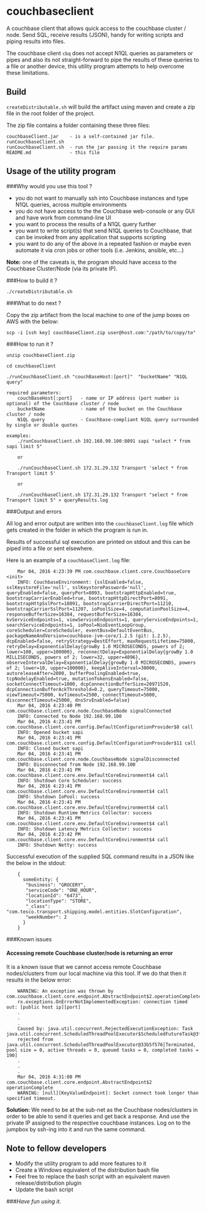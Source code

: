 couchbaseclient
===============

A couchbase client that allows quick access to the couchbase cluster / node. Send SQL, receive results (JSON), handy for writing scripts and piping results into files.

The couchbase client `cbq` does not accept N1QL queries as parameters or pipes and also its not straight-forward to pipe the results of these queries to a file or another device, this utility program attempts to help overcome these limitations.

Build
-----

`createDistributable.sh` will build the artifact using maven and create a zip file in the root folder of the project.

The zip file contains a folder containing these three files:


	couchbaseClient.jar    - is a self-contained jar file. runCouchbaseClient.sh
	runCouchbaseClient.sh  - run the jar passing it the require params
	README.md              - this file

Usage of the utility program
----------------------------

###Why would you use this tool ?
- you do not want to manually ssh into Couchbase instances and type N1QL queries, across multiple environments
- you do not have access to the the Couchbase web-console or any GUI and have work from command-line UI
- you want to process the results of a N1QL query further
- you want to write script(s) that send N1QL queries to Couchbase, that can be invoked from any application that supports scripting
- you want to do any of the above in a repeated fashion or maybe even automate it via cron jobs or other tools (i.e. Jenkins, ansible, etc...)
 
**Note:** one of the caveats is, the program should have access to the Couchbase Cluster/Node (via its private IP).

###How to build it ?

    ./createDistributable.sh

###What to do next ?

Copy the zip artifact from the local machine to one of the jump boxes on AWS with the below:

    scp -i [ssh key] couchbaseClient.zip user@host.com:"/path/to/copy/to"

###How to run it ?

	unzip couchbaseClient.zip 
	   
	cd couchbaseClient
	
	./runCouchbaseClient.sh "couchBaseHost:[port]"  "bucketName" "N1QL query"
	
	required parameters:
		couchBaseHost[:port]   - name or IP address (port number is optional) of the Couchbase cluster / node
    	bucketName             - name of the bucket on the Couchbase cluster / node
    	N1QL query             - Couchbase-compliant N1QL query surrounded by single or double quotes
	
	examples:
		./runCouchbaseClient.sh 192.168.99.100:8091 sapi "select * from sapi limit 5"
		
		or
		
		./runCouchbaseClient.sh 172.31.29.132 Transport 'select * from Transport limit 5'
		
		or
		
		./runCouchbaseClient.sh 172.31.29.132 Transport "select * from Transport limit 5" > queryResults.log


###Output and errors
   
   All log and error output are written into the `couchbaseClient.log` file which gets created in the folder in which the program is run in.
    
   Results of successful sql execution are printed on stdout and this can be piped into a file or sent elsewhere.
   
   Here is an example of a `couchbaseClient.log` file:
   
		Mar 04, 2016 4:23:39 PM com.couchbase.client.core.CouchbaseCore <init>
		INFO: CouchbaseEnvironment: {sslEnabled=false, sslKeystoreFile='null', sslKeystorePassword='null', queryEnabled=false, queryPort=8093, bootstrapHttpEnabled=true, bootstrapCarrierEnabled=true, bootstrapHttpDirectPort=8091, bootstrapHttpSslPort=18091, bootstrapCarrierDirectPort=11210, bootstrapCarrierSslPort=11207, ioPoolSize=4, computationPoolSize=4, responseBufferSize=16384, requestBufferSize=16384, kvServiceEndpoints=1, viewServiceEndpoints=1, queryServiceEndpoints=1, searchServiceEndpoints=1, ioPool=NioEventLoopGroup, coreScheduler=CoreScheduler, eventBus=DefaultEventBus, packageNameAndVersion=couchbase-jvm-core/1.2.5 (git: 1.2.5), dcpEnabled=false, retryStrategy=BestEffort, maxRequestLifetime=75000, retryDelay=ExponentialDelay{growBy 1.0 MICROSECONDS, powers of 2; lower=100, upper=100000}, reconnectDelay=ExponentialDelay{growBy 1.0 MILLISECONDS, powers of 2; lower=32, upper=4096}, observeIntervalDelay=ExponentialDelay{growBy 1.0 MICROSECONDS, powers of 2; lower=10, upper=100000}, keepAliveInterval=30000, autoreleaseAfter=2000, bufferPoolingEnabled=true, tcpNodelayEnabled=true, mutationTokensEnabled=false, socketConnectTimeout=1000, dcpConnectionBufferSize=20971520, dcpConnectionBufferAckThreshold=0.2, queryTimeout=75000, viewTimeout=75000, kvTimeout=2500, connectTimeout=5000, disconnectTimeout=25000, dnsSrvEnabled=false}
		Mar 04, 2016 4:23:40 PM com.couchbase.client.core.node.CouchbaseNode signalConnected
		INFO: Connected to Node 192.168.99.100
		Mar 04, 2016 4:23:41 PM com.couchbase.client.core.config.DefaultConfigurationProvider$8 call
		INFO: Opened bucket sapi
		Mar 04, 2016 4:23:41 PM com.couchbase.client.core.config.DefaultConfigurationProvider$11 call
		INFO: Closed bucket sapi
		Mar 04, 2016 4:23:41 PM com.couchbase.client.core.node.CouchbaseNode signalDisconnected
		INFO: Disconnected from Node 192.168.99.100
		Mar 04, 2016 4:23:41 PM com.couchbase.client.core.env.DefaultCoreEnvironment$4 call
		INFO: Shutdown Core Scheduler: success
		Mar 04, 2016 4:23:41 PM com.couchbase.client.core.env.DefaultCoreEnvironment$4 call
		INFO: Shutdown IoPool: success
		Mar 04, 2016 4:23:41 PM com.couchbase.client.core.env.DefaultCoreEnvironment$4 call
		INFO: Shutdown Runtime Metrics Collector: success
		Mar 04, 2016 4:23:41 PM com.couchbase.client.core.env.DefaultCoreEnvironment$4 call
		INFO: Shutdown Latency Metrics Collector: success
		Mar 04, 2016 4:23:42 PM com.couchbase.client.core.env.DefaultCoreEnvironment$4 call
		INFO: Shutdown Netty: success
   
   Successful execution of the supplied SQL command results in a JSON like the below in the stdout:
   
		{
		  someEntity: {
		   "business": "GROCERY",
		   "serviceCode": "ONE_HOUR",
		   "locationId": "6473",
		   "locationType": "STORE",
		   "_class": "com.tesco.transport.shipping.model.entities.SlotConfiguration",
		   "weekNumber": 2
		  }
		}
    
###Known issues

#### Accessing remote Couchbase cluster/node is returning an error
It is a known issue that we cannot access remote Couchbase nodes/clusters from our local machine via this tool. If we do that then it results in the below error:

		WARNING: An exception was thrown by com.couchbase.client.core.endpoint.AbstractEndpoint$2.operationComplete()
		rx.exceptions.OnErrorNotImplementedException: connection timed out: [public host ip][port]
		.
		.
		.
		Caused by: java.util.concurrent.RejectedExecutionException: Task java.util.concurrent.ScheduledThreadPoolExecutor$ScheduledFutureTask@3fd372cf 
		rejected from java.util.concurrent.ScheduledThreadPoolExecutor@33b5f576[Terminated, pool size = 0, active threads = 0, queued tasks = 0, completed tasks = 190]
		.
		.
		.
		Mar 04, 2016 4:31:08 PM com.couchbase.client.core.endpoint.AbstractEndpoint$2 operationComplete
		WARNING: [null][KeyValueEndpoint]: Socket connect took longer than specified timeout.

**Solution:** We need to be at the sub-net as the Couchbase nodes/clusters in order to be able to send it queries and get back a response. 
And use the private IP assigned to the respective couchbase instances. Log on to the jumpbox by ssh-ing into it and run the same command.  


Note to fellow developers
-------------------------
- Modify the utility program to add more features to it
- Create a Windows equivalent of the distribution bash file
- Feel free to replace the bash script with an equivalent maven release/distribution plugin
- Update the bash script


###<i>Have fun using it.</i>
